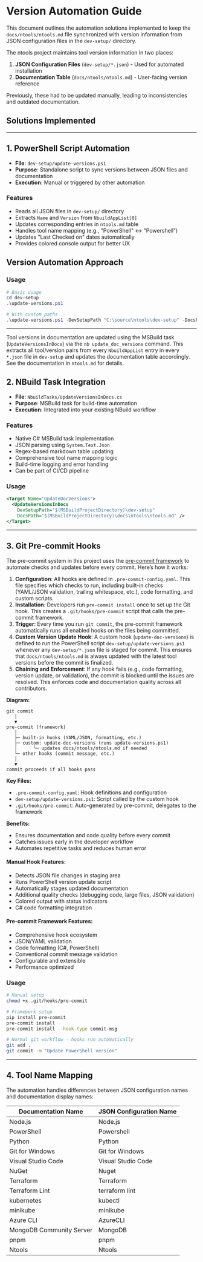 # Version Automation Guide

This document outlines the automation solutions implemented to keep the `docs/ntools/ntools.md` file synchronized with version information from JSON configuration files in the `dev-setup/` directory.

The ntools project maintains tool version information in two places:
1. **JSON Configuration Files** (`dev-setup/*.json`) - Used for automated installation
2. **Documentation Table** (`docs/ntools/ntools.md`) - User-facing version reference

Previously, these had to be updated manually, leading to inconsistencies and outdated documentation.

## Solutions Implemented

---

## 1. PowerShell Script Automation

- **File**: `dev-setup/update-versions.ps1`
- **Purpose**: Standalone script to sync versions between JSON files and documentation
- **Execution**: Manual or triggered by other automation

### Features
- Reads all JSON files in `dev-setup/` directory
- Extracts `Name` and `Version` from `NbuildAppList[0]`
- Updates corresponding entries in `ntools.md` table
- Handles tool name mapping (e.g., "PowerShell" ↔ "Powershell")
- Updates "Last Checked on" dates automatically
- Provides colored console output for better UX

## Version Automation Approach
### Usage
```powershell
# Basic usage
cd dev-setup
.\update-versions.ps1

# With custom paths
.\update-versions.ps1 -DevSetupPath "C:\source\ntools\dev-setup" -DocsPath "C:\source\ntools\docs\ntools\ntools.md"
```

---

Tool versions in documentation are updated using the MSBuild task (`UpdateVersionsInDocs`) via the `nb update_doc_versions` command. This extracts all tool/version pairs from every `NbuildAppList` entry in every `*.json` file in `dev-setup` and updates the documentation table accordingly. See the documentation in `ntools.md` for details.

## 2. NBuild Task Integration

- **File**: `NbuildTasks/UpdateVersionsInDocs.cs`
- **Purpose**: MSBuild task for build-time automation
- **Execution**: Integrated into your existing NBuild workflow

### Features
- Native C# MSBuild task implementation
- JSON parsing using `System.Text.Json`
- Regex-based markdown table updating
- Comprehensive tool name mapping logic
- Build-time logging and error handling
- Can be part of CI/CD pipeline

### Usage
```xml
<Target Name="UpdateDocVersions">
  <UpdateVersionsInDocs 
    DevSetupPath="$(MSBuildProjectDirectory)\dev-setup" 
    DocsPath="$(MSBuildProjectDirectory)\docs\ntools\ntools.md" />
</Target>
```

---

## 3. Git Pre-commit Hooks


The pre-commit system in this project uses the [pre-commit framework](https://pre-commit.com/) to automate checks and updates before every commit. Here’s how it works:

1. **Configuration**: All hooks are defined in `.pre-commit-config.yaml`. This file specifies which checks to run, including built-in checks (YAML/JSON validation, trailing whitespace, etc.), code formatting, and custom scripts.
2. **Installation**: Developers run `pre-commit install` once to set up the Git hook. This creates a `.git/hooks/pre-commit` script that calls the pre-commit framework.
3. **Trigger**: Every time you run `git commit`, the pre-commit framework automatically runs all enabled hooks on the files being committed.
4. **Custom Version Update Hook**: A custom hook (`update-doc-versions`) is defined to run the PowerShell script `dev-setup/update-versions.ps1` whenever any `dev-setup/*.json` file is staged for commit. This ensures that `docs/ntools/ntools.md` is always updated with the latest tool versions before the commit is finalized.
5. **Chaining and Enforcement**: If any hook fails (e.g., code formatting, version update, or validation), the commit is blocked until the issues are resolved. This enforces code and documentation quality across all contributors.

**Diagram:**

```
git commit
   │
   ▼
pre-commit (framework)
   │
   ├─ built-in hooks (YAML/JSON, formatting, etc.)
   ├─ custom: update-doc-versions (runs update-versions.ps1)
   │      └─ updates docs/ntools/ntools.md if needed
   └─ other hooks (commit message, etc.)
   │
   ▼
commit proceeds if all hooks pass
```

**Key Files:**
- `.pre-commit-config.yaml`: Hook definitions and configuration
- `dev-setup/update-versions.ps1`: Script called by the custom hook
- `.git/hooks/pre-commit`: Auto-generated by pre-commit, delegates to the framework

**Benefits:**
- Ensures documentation and code quality before every commit
- Catches issues early in the developer workflow
- Automates repetitive tasks and reduces human error


#### Manual Hook Features:
- Detects JSON file changes in staging area
- Runs PowerShell version update script
- Automatically stages updated documentation
- Additional quality checks (debugging code, large files, JSON validation)
- Colored output with status indicators
- C# code formatting integration

#### Pre-commit Framework Features:
- Comprehensive hook ecosystem
- JSON/YAML validation
- Code formatting (C#, PowerShell)
- Conventional commit message validation
- Configurable and extensible
- Performance optimized

### Usage
```bash
# Manual setup
chmod +x .git/hooks/pre-commit

# Framework setup
pip install pre-commit
pre-commit install
pre-commit install --hook-type commit-msg

# Normal git workflow - hooks run automatically
git add .
git commit -m "Update PowerShell version"
```

---
## 4. Tool Name Mapping

The automation handles differences between JSON configuration names and documentation display names:

| Documentation Name | JSON Configuration Name |
|-------------------|------------------------|
| Node.js | Node.js |
| PowerShell | Powershell |
| Python | Python |
| Git for Windows | Git for Windows |
| Visual Studio Code | Visual Studio Code |
| NuGet | Nuget |
| Terraform | Terraform |
| Terraform Lint | terraform lint |
| kubernetes | kubectl |
| minikube | minikube |
| Azure CLI | AzureCLI |
| MongoDB Community Server | MongoDB |
| pnpm | pnpm |
| Ntools | Ntools |
